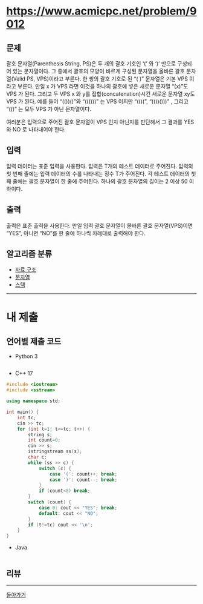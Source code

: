 # https://www.acmicpc.net/problem/9012

## 문제

괄호 문자열(Parenthesis String, PS)은 두 개의 괄호 기호인 ‘(’ 와 ‘)’ 만으로 구성되어 있는 문자열이다. 그 중에서 괄호의 모양이 바르게 구성된 문자열을 올바른 괄호 문자열(Valid PS, VPS)이라고 부른다. 한 쌍의 괄호 기호로 된 “( )” 문자열은 기본 VPS 이라고 부른다. 만일 x 가 VPS 라면 이것을 하나의 괄호에 넣은 새로운 문자열 “(x)”도 VPS 가 된다. 그리고 두 VPS x 와 y를 접합(concatenation)시킨 새로운 문자열 xy도 VPS 가 된다. 예를 들어 “(())()”와 “((()))” 는 VPS 이지만 “(()(”, “(())()))” , 그리고 “(()” 는 모두 VPS 가 아닌 문자열이다. 

여러분은 입력으로 주어진 괄호 문자열이 VPS 인지 아닌지를 판단해서 그 결과를 YES 와 NO 로 나타내어야 한다. 

## 입력

입력 데이터는 표준 입력을 사용한다. 입력은 T개의 테스트 데이터로 주어진다. 입력의 첫 번째 줄에는 입력 데이터의 수를 나타내는 정수 T가 주어진다. 각 테스트 데이터의 첫째 줄에는 괄호 문자열이 한 줄에 주어진다. 하나의 괄호 문자열의 길이는 2 이상 50 이하이다. 

## 출력

출력은 표준 출력을 사용한다. 만일 입력 괄호 문자열이 올바른 괄호 문자열(VPS)이면 “YES”, 아니면 “NO”를 한 줄에 하나씩 차례대로 출력해야 한다.

## 알고리즘 분류

- [자료 구조](https://www.acmicpc.net/problem/tag/175)
- [문자열](https://www.acmicpc.net/problem/tag/158)
- [스택](https://www.acmicpc.net/problem/tag/71)

---
# 내 제출

## 언어별 제출 코드

- Python 3
``` python

```

- C++ 17
``` c++
#include <iostream>
#include <sstream>

using namespace std;

int main() {
    int tc;
    cin >> tc;
    for (int t=1; t<=tc; t++) {
        string s;
        int count=0;
        cin >> s;
        istringstream ss(s);
        char c;
        while (ss >> c) {
            switch (c) {
                case '(': count++; break;
                case ')': count--; break;
            }
            if (count<0) break;
        }
        switch (count) {
            case 0: cout << "YES"; break;
            default: cout << "NO";
        }
        if (t!=tc) cout << '\n';
    }
}
```

- Java
``` java

```

## 리뷰




---
[돌아가기](../SSAFY_11th_study.md)